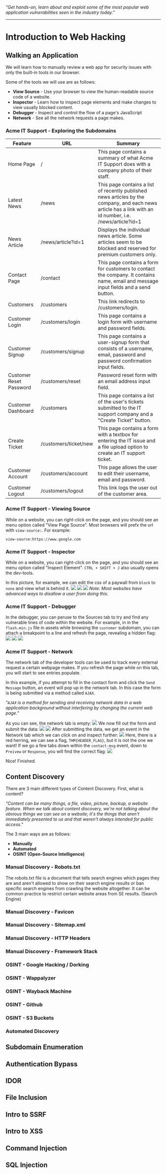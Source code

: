 *"Get hands-on, learn about and exploit some of the most popular web application vulnerabilities seen in the industry today."*

----
# Introduction to Web Hacking

## Walking an Application
We will learn how to manually review a web app for security issues with only the built-in tools in our browser.

Some of the tools we will use are as follows:
- **View Source** - Use your browser to view the human-readable source code of a website.
- **Inspector** - Learn how to inspect page elements and make changes to view usually blocked content.
- **Debugger** - Inspect and control the flow of a page's JavaScript
- **Network** - See all the network requests a page makes.

### Acme IT Support - Exploring the Subdomains

| **Feature**             | **URL**               | **Summary**                                                                                                                                               |
| ----------------------- | --------------------- | --------------------------------------------------------------------------------------------------------------------------------------------------------- |
| Home Page               | /                     | This page contains a summary of what Acme IT Support does with a company photo of their staff.                                                            |
| Latest News             | /news                 | This page contains a list of recently published news articles by the company, and each news article has a link with an id number, i.e. /news/article?id=1 |
| News Article            | /news/article?id=1    | Displays the individual news article. Some articles seem to be blocked and reserved for premium customers only.                                           |
| Contact Page            | /contact              | This page contains a form for customers to contact the company. It contains name, email and message input fields and a send button.                       |
| Customers               | /customers            | This link redirects to /customers/login.                                                                                                                  |
| Customer Login          | /customers/login      | This page contains a login form with username and password fields.                                                                                        |
| Customer Signup         | /customers/signup     | This page contains a user-signup form that consists of a username, email, password and password confirmation input fields.                                |
| Customer Reset Password | /customers/reset      | Password reset form with an email address input field.                                                                                                    |
| Customer Dashboard      | /customers            | This page contains a list of the user's tickets submitted to the IT support company and a "Create Ticket" button.                                         |
| Create Ticket           | /customers/ticket/new | This page contains a form with a textbox for entering the IT issue and a file upload option to create an IT support ticket.                               |
| Customer Account        | /customers/account    | This page allows the user to edit their username, email and password.                                                                                     |
| Customer Logout         | /customers/logout     | This link logs the user out of the customer area.                                                                                                         |

### Acme IT Support - Viewing Source
While on a website, you can right-click on the page, and you should see an menu option called "View Page Source". Most browsers will prefx the url with `view-source:`. For example:
```
view-source:https://www.google.com
```
### Acme IT Support - Inspector
While on a website, you can right-click on the page, and you should see an menu option called "Inspect Element". `CTRL + SHIFT + J` also usually opens the dev-tools.

In this picture, for example, we can edit the css of a paywall from `block` to `none` and view what is behind it.
![](premium%20blocker.png)
![](css%20code%20for%20blocker.png)
![](paywall%20lifted.png)
*Note: Most websites have advanced ways to disallow a user from doing this.* 
### Acme IT Support - Debugger
In the debugger, you can peruse to the Sources tab to try and find any vulnerable lines of code within the website. For example, in in the `flash.min.js` file in assets while browsing the `customer` subdomain, you can attach a breakpoint to a line and refresh the page, revealing a hidden flag:
![](Sources%20page.png)
![](breakpoint%20location.png)
![](debugger%20pausing%20website%20with%20flag.png)

### Acme IT Support - Network
The network tab of the developer tools can be used to track every external request a certain webpage makes. If you refresh the page while on this tab, you will start to see entries populate.

In this example, if you attempt to fill in the contact form and click the `Send Message` button, an event will pop up in the network tab. In this case the form is being submitted via a method called `AJAX`. 

*"`AJAX` is a method for sending and receiving network data in a web application background without interfering by changing the current web page."*

As you can see, the network tab is empty:
![](empty%20network%20page.png)
We now fill out the form and submit the data:
![](contact%20form%20fill%20out.png)
![](contact%20form%20sent.png)
After submitting the data, we get an event in the Network tab which we can click on and inspect further:
![](contact-msg%20network%20event.png)
 Here, there is a red herring, we can see a flag, `THM{HEADER_FLAG}`, but it is not the one we want! If we go a few tabs down within the `contact-msg` event, down to `Preivew` or `Response`, you will find the correct flag:
![](correct%20ajax%20flag.png)

Nice! Finished.
## Content Discovery
There are 3 main different types of Content Discovery. First, what is content? 

*"Content can be many things, a file, video, picture, backup, a website feature. When we talk about content discovery, we're not talking about the obvious things we can see on a website; it's the things that aren't immediately presented to us and that weren't always intended for public access."*

The 3 main ways are as follows:
- **Manually**
- **Automated**
- **OSINT (Open-Source Intelligence)**

### Manual Discovery - Robots.txt
The robots.txt file is a document that tells search engines which pages they are and aren't allowed to show on their search engine results or ban specific search engines from crawling the website altogether. It can be common practice to restrict certain website areas from SE results. (Search Engine)
### Manual Discovery - Favicon

### Manual Discovery - Sitemap.xml

### Manual Discovery - HTTP Headers

### Manual Discovery - Framework Stack

### OSINT - Google Hacking / Dorking 

### OSINT - Wappalyzer

### OSINT - Wayback Machine

### OSINT - Github

### OSINT - S3 Buckets

### Automated Discovery

## Subdomain Enumeration


## Authentication Bypass

## IDOR


## File Inclusion


## Intro to SSRF


## Intro to XSS


## Command Injection


## SQL Injection
